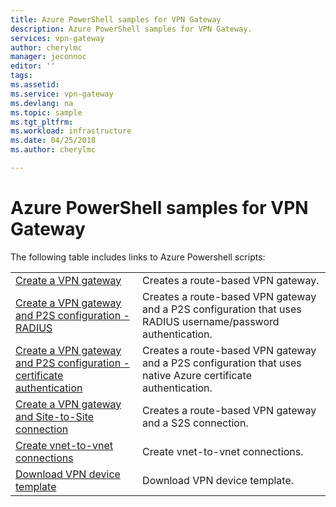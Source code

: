 ```yaml
---
title: Azure PowerShell samples for VPN Gateway
description: Azure PowerShell samples for VPN Gateway.
services: vpn-gateway
author: cherylmc
manager: jeconnoc
editor: ''
tags:
ms.assetid:
ms.service: vpn-gateway
ms.devlang: na
ms.topic: sample
ms.tgt_pltfrm:
ms.workload: infrastructure
ms.date: 04/25/2018
ms.author: cherylmc

---
```

# Azure PowerShell samples for VPN Gateway

The following table includes links to Azure Powershell scripts:

| | |
|----|----|
| [Create a VPN gateway](./scripts/vpn-gateway-sample-create-vpn-gateway-powershell.md) | Creates a route-based VPN gateway. |
| [Create a VPN gateway and P2S configuration - RADIUS](./scripts/vpn-gateway-sample-point-to-site-radius-authentication-powershell.md) | Creates a route-based VPN gateway and a P2S configuration that uses RADIUS username/password authentication. |
| [Create a VPN gateway and P2S configuration - certificate authentication](./scripts/vpn-gateway-sample-point-to-site-certificate-authentication-powershell.md) | Creates a route-based VPN gateway and a P2S configuration that uses native Azure certificate authentication. |
| [Create a VPN gateway and Site-to-Site connection](./scripts/vpn-gateway-sample-site-to-site-powershell.md) | Creates a route-based VPN gateway and a S2S connection. |
| [Create vnet-to-vnet connections](./scripts/vpn-gateway-sample-vnet-vnet-powershell.md) | Create vnet-to-vnet connections. |
| [Download VPN device template](./scripts/vpn-gateway-sample-site-to-site-download-devicescript-powershell.md) | Download VPN device template. |